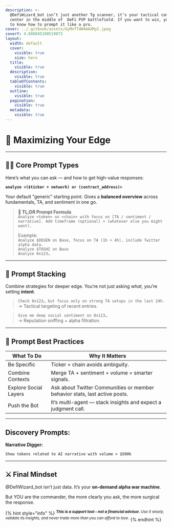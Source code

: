 ```yaml
---
description: >-
  @DefiWizard_bot isn’t just another Tg scanner, it’s your tactical command
  center in the middle of  DeFi PVP battlefield. If you want to win, you’ve got
  to know how to prompt it like a pro.
cover: ../.gitbook/assets/GyMnfTdW4AAXMyC.jpeg
coverY: 4.686845108519073
layout:
  width: default
  cover:
    visible: true
    size: hero
  title:
    visible: true
  description:
    visible: true
  tableOfContents:
    visible: true
  outline:
    visible: true
  pagination:
    visible: true
  metadata:
    visible: true
---
```


# 📝 Maximizing Your Edge

***

## 🧙‍♂️ Core Prompt Types

Here’s what you can ask — and how to get high-value responses:

**`analyze <($ticker + network) or (contract_address)>`**

Your default "generic" starting point. Gives a **balanced overview** across fundamentals, TA, and sentiment in one go.&#x20;

> **📌 TL;DR Prompt Formula**\
> `Analyze <token> on <chain> with focus on [TA / sentiment / narrative]. Add timeframe (optional) + (whatever else you might want).`
>
> Example:\
> `Analyze $DEGEN on Base, focus on TA (1h + 4h), include Twitter alpha data.`\
> `Analyze $TOSHI on Base`\
> `Analyze 0x123…`

***

## 🧩 Prompt Stacking

Combine strategies for deeper edge. You’re not just asking _what_, you’re setting **intent**.

> `Check 0x123… but focus only on strong TA setups in the last 24h.`\
> → Tactical targeting of recent entries.

> `Give me deep social sentiment on 0x123…`   \
> → Reputation sniffing + alpha filtration.

***

## 🧠 Prompt Best Practices

| What To Do            | Why It Matters                                                             |
| --------------------- | -------------------------------------------------------------------------- |
| Be Specific           | Ticker + chain avoids ambiguity.                                           |
| Combine Contexts      | Merge TA + sentiment + volume = smarter signals.                           |
| Explore Social Layers | Ask about Twitter Communities or member behavior stats, last active posts. |
| Push the Bot          | It’s multi-agent — stack insights and expect a judgment call.              |

***

## **Discovery Prompts:**

**Narrative Digger:**

`Show tokens related to AI narrative with volume > $500k`

***

## ⚔️ Final Mindset

@DefiWizard\_bot isn’t just data. It’s your **on-demand alpha war machine**.&#x20;

But YOU are the commander, the more clearly you ask, the more surgical the response.

{% hint style="info" %}
<sup>_**This is a support tool – not a financial advisor.**_</sup><sup>_&#x20;_</sup><sup>_Use it wisely, validate its insights, and never trade more than you can afford to lose._</sup>
{% endhint %}
